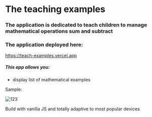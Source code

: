 # The teaching examples

### The application is dedicated to teach children to manage mathematical operations sum and subtract

### The application deployed here:

https://teach-examples.vercel.app

<h5>This app allows you:</h5>
<ul>
<li>display list of mathematical examples</li>
</ul>

<p>Sample:</p>

![123](https://github.com/LysenkoDenys/online-store/assets/105970854/a0076f7a-e462-47ff-a775-dd157da16106)

<p>Build with vanilla JS and totally adaptive to most popular devices</p>
